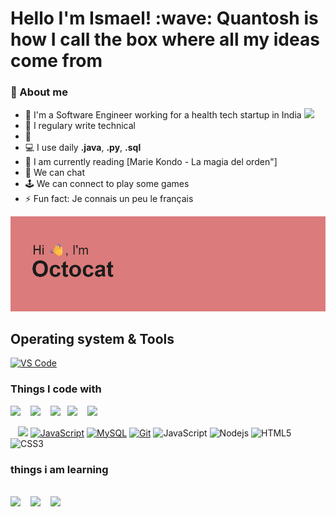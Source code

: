 <h1>Hello I'm Ismael! :wave: Quantosh is how I call the box where all my ideas come from </h1>

### <h3>🤵 About me</h3>
- 🏦 I'm a Software Engineer working for a health tech startup in India 
      <img src="https://ae01.alicdn.com/kf/Ub383ce3593fb488ebb97c3a2c4432fb7J.png" width="30">
- 📝 I regulary write technical 
- 🌱 
- 💻 I use daily **.java**, **.py**, **.sql**
- 📖 I am currently reading [Marie Kondo - La magia del orden"]
- 💬 We can chat
- 🕹 We can connect to play some games 
- ⚡ Fun fact: Je connais un peu le français

<img src="https://github.com/khalby786/khalby786/blob/master/header.png?raw=true">

## Operating system & Tools
[![VS Code](https://img.shields.io/badge/IDE-VSCode-%23007ACC?style=flat-square&logo=Visual-studio-code)](https://code.visualstudio.com/)

<h3> Things I code with </h3>

<img src="https://cdn.jsdelivr.net/gh/devicons/devicon@latest/icons/html5/html5-plain.svg" width="40px">
&nbsp;&nbsp;&nbsp;<img src="https://cdn.jsdelivr.net/gh/devicons/devicon@latest/icons/css3/css3-plain.svg" width="40px">
&nbsp;&nbsp;&nbsp;<img src="https://cdn.jsdelivr.net/gh/devicons/devicon@latest/icons/javascript/javascript-original.svg" width="40px">
&nbsp;&nbsp;<img src="https://cdn.jsdelivr.net/gh/devicons/devicon@latest/icons/nodejs/nodejs-plain.svg" width="40px">
&nbsp;&nbsp;&nbsp;<img src="https://cdn.jsdelivr.net/gh/devicons/devicon@latest/icons/vuejs/vuejs-original.svg" width="40px">

&nbsp;&nbsp;&nbsp;<img src="https://cdn.jsdelivr.net/gh/devicons/devicon@latest/icons/git/git-original.svg" width="40px">
[![JavaScript](https://img.shields.io/badge/-JavaScript-%23F7DF1C?style=flat-square&logo=javascript&logoColor=000000&labelColor=%23F7DF1C&color=%23FFCE5A)](https://www.javascript.com/)
[![MySQL](https://img.shields.io/badge/-MySQL-4479A1?style=flat-square&logo=MySQL&logoColor=ffffff)](https://www.mysql.com/)
[![Git](https://img.shields.io/badge/-Git-%23F05032?style=flat-square&logo=git&logoColor=%23ffffff)](https://git-scm.com/)
![JavaScript](https://img.shields.io/badge/-JavaScript-black?style=flat-square&logo=javascript)
![Nodejs](https://img.shields.io/badge/-Nodejs-black?style=flat-square&logo=Node.js)
![HTML5](https://img.shields.io/badge/-HTML5-E34F26?style=flat-square&logo=html5&logoColor=white)
![CSS3](https://img.shields.io/badge/-CSS3-1572B6?style=flat-square&logo=css3)

<h3>things i am learning </h3>
<br>
<img src="https://cdn.jsdelivr.net/gh/devicons/devicon@latest/icons/typescript/typescript-original.svg" width="40px">
&nbsp;&nbsp;&nbsp;<img src="https://cdn.jsdelivr.net/gh/devicons/devicon@latest/icons/react/react-original.svg" width="40px">
&nbsp;&nbsp;&nbsp;<img src="https://cdn.jsdelivr.net/gh/devicons/devicon@latest/icons/go/go-original.svg" width="40px">


